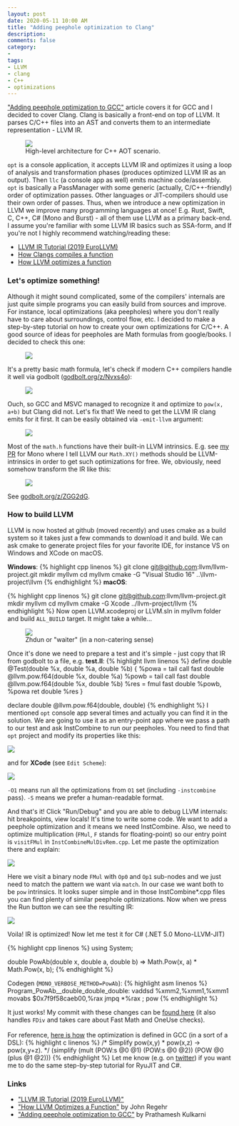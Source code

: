 ```yaml
---
layout: post
date: 2020-05-11 10:00 AM
title: "Adding peephole optimization to Clang"
description: 
comments: false
category: 
-
tags:
- LLVM
- clang
- C++
- optimizations
---
```


["Adding peephole optimization to GCC"](https://medium.com/@prathamesh1615/adding-peephole-optimization-to-gcc-89c329dd27b3) article covers it for GCC and I decided to cover Clang. Clang is basically a front-end on top of LLVM. It parses C/C++ files into an AST and converts them to an intermediate representation - LLVM IR.

<figure>
	<img src="/images/llvm-opt/llvm-arch.png" />
	<figcaption>High-level architecture for C++ AOT scenario.</figcaption>
</figure>

`opt` is a console application, it accepts LLVM IR and optimizes it using a loop of analysis and transformation phases (produces optimized LLVM IR as an output). Then `llc` (a console app as well) emits machine code/assembly. `opt` is basically a PassManager with some generic (actually, C/C++-friendly) order of optimization passes. Other languages or JIT-compilers should use their own order of passes. Thus, when we introduce a new optimization in LLVM we improve many programming languages at once! E.g. Rust, Swift, C, C++, C# (Mono and Burst) - all of them use LLVM as a primary back-end. I assume you're familiar with some LLVM IR basics such as SSA-form, and If you're not I highly recommend watching/reading these:

- [LLVM IR Tutorial (2019 EuroLLVM)](https://www.youtube.com/watch?v=m8G_S5LwlTo)
- [How Clangs compiles a function](https://blog.regehr.org/archives/1605)
- [How LLVM optimizes a function](https://blog.regehr.org/archives/1603)


### Let's optimize something!
<!--more-->
Although it might sound complicated, some of the compilers' internals are just quite simple programs you can easily build from sources and improve. For instance, local optimizations (aka peepholes) where you don't really have to care about surroundings, control flow, etc.
I decided to make a step-by-step tutorial on how to create your own optimizations for C/C++. 
A good source of ideas for peepholes are Math formulas from google/books. I decided to check this one:

<figure>
	<img src="/images/llvm-opt/formula.png" />
</figure>

It's a pretty basic math formula, let's check if modern C++ compilers handle it well via godbolt ([godbolt.org/z/Nvxs4o](https://godbolt.org/z/Nvxs4o)):

<figure>
	<img src="/images/llvm-opt/asm1.png" />
</figure>

Ouch, so GCC and MSVC managed to recognize it and optimize to `pow(x, a+b)` but Clang did not. Let's fix that!
We need to get the LLVM IR clang emits for it first. It can be easily obtained via `-emit-llvm` argument:

<figure>
	<img src="/images/llvm-opt/ir1.png" />
</figure>

Most of the `math.h` functions have their built-in LLVM intrinsics. E.g. see [my PR](https://github.com/mono/mono/pull/16578) for Mono where I 
tell LLVM our `Math.XY()` methods should be LLVM-intrinsics in order to get such optimizations for free.
We, obviously, need somehow transform the IR like this:

<figure>
	<img src="/images/llvm-opt/ir.png" />
</figure>

See [godbolt.org/z/ZGG2dG](https://godbolt.org/z/3D2jmd).

### How to build LLVM
LLVM is now hosted at github (moved recently) and uses cmake as a build system so it takes just a few commands to
download it and build. We can ask cmake to generate project files for your favorite IDE, for instance VS on Windows
and XCode on macOS.

**Windows**:
{% highlight cpp linenos %}
git clone git@github.com:llvm/llvm-project.git
mkdir myllvm
cd myllvm
cmake -G "Visual Studio 16" ..\llvm-project\llvm
{% endhighlight %}
**macOS**:

{% highlight cpp linenos %}
git clone git@github.com:llvm/llvm-project.git
mkdir myllvm
cd myllvm
cmake -G Xcode ../llvm-project/llvm
{% endhighlight %}
Now open LLVM.xcodeproj or LLVM.sln in myllvm folder and build `ALL_BUILD` target. It might take a while...
<figure>
	<img src="/images/llvm-opt/jdun.png" />
	<figcaption>Zhdun or "waiter" (in a non-catering sense)</figcaption>
</figure>

Once it's done we need to prepare a test and it's simple - just copy that IR from godbolt to a file, e.g. **test.ll**:
{% highlight llvm linenos %}
define double @Test(double %x, double %a, double %b) {
  %powa = tail call fast double @llvm.pow.f64(double %x, double %a)
  %powb = tail call fast double @llvm.pow.f64(double %x, double %b)
  %res = fmul fast double %powb, %powa
  ret double %res
}

declare double @llvm.pow.f64(double, double)
{% endhighlight %}
I mentioned `opt` console app several times and actually you can find it in the solution. We are going to use it as an entry-point app
where we pass a path to our test and ask InstCombine to run our peepholes. You need to find that `opt` project and modify its properties like this:

<img src="/images/llvm-opt/opt-props-win.png" />

and for **XCode** (see `Edit Scheme`):
  
<img src="/images/llvm-opt/opt-props-macos.png" />

`-O1` means run all the optimizations from `O1` set (including `-instcombine` pass). `-S` means we prefer a human-readable format.

And that's it! Click "Run/Debug" and you are able to debug LLVM internals: hit breakpoints, view locals!
It's time to write some code. We want to add a peephole optimization and it means we need InstCombine. Also, we need to optimize
multiplication (`FMul`, `F` stands for floating-point) so our entry point is `visitFMul` in `InstCombineMulDivRem.cpp`. Let me paste 
the optimization there and explain:

<img src="/images/llvm-opt/instcombine.png" />

Here we visit a binary node `FMul` with `Op0` and `Op1` sub-nodes and we just need to match the pattern we want via `match`. In our case we want both to be `pow` intrinsics. It looks super simple and in those InstCombine*.cpp files you can find plenty of similar peephole optimizations. Now when we press the Run button we can see the resulting IR:

<img src="/images/llvm-opt/result.png" />

Voila! IR is optimized! Now let me test it for C# (.NET 5.0 Mono-LLVM-JIT)

{% highlight cpp linenos %}
using System;

double PowAb(double x, double a, double b) =>
	Math.Pow(x, a) * Math.Pow(x, b);
{% endhighlight %}

Codegen (`MONO_VERBOSE_METHOD=PowAb`):
{% highlight asm linenos %}
Program_PowAb__double_double_double:
   vaddsd %xmm2,%xmm1,%xmm1
   movabs $0x7f9f58caeb00,%rax
   jmpq   *%rax  ; pow
{% endhighlight %}

It just works! My commit with these changes can be [found here](https://github.com/EgorBo/llvm-project/commit/2b46c1438601b48c5d40eedce80aee0b14409384) (it also handles `FDiv` and takes care about Fast Math and OneUse checks).
<br/><br/>
For reference, [here is how](https://github.com/gcc-mirror/gcc/blob/master/gcc/match.pd#L5251-L5254) the optimization is defined in GCC (in a sort of a DSL): 
{% highlight c linenos %}
 /* Simplify pow(x,y) * pow(x,z) -> pow(x,y+z). */
 (simplify
  (mult (POW:s @0 @1) (POW:s @0 @2))
   (POW @0 (plus @1 @2)))
{% endhighlight %}
Let me know (e.g. on [twitter](https://twitter.com/EgorBo)) if you want me to do the same step-by-step tutorial for RyuJIT and C#.

### Links
* ["LLVM IR Tutorial (2019 EuroLLVM)"](https://www.youtube.com/watch?v=m8G_S5LwlTo)
* ["How LLVM Optimizes a Function"](https://blog.regehr.org/archives/1603) by John Regehr  
* ["Adding peephole optimization to GCC"](https://medium.com/@prathamesh1615/adding-peephole-optimization-to-gcc-89c329dd27b3) by Prathamesh Kulkarni